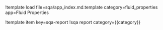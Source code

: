 !template load file=sqa/app_index.md.template category=fluid_properties app=Fluid Properties

!template item key=sqa-report
!sqa report category={{category}}
